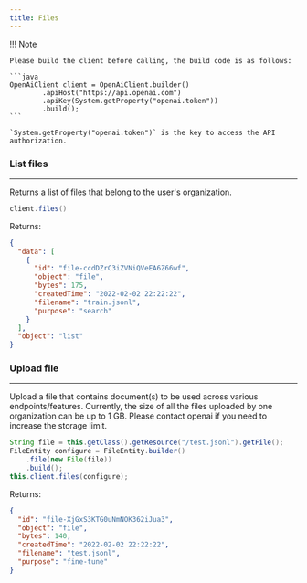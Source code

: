 ```yaml
---
title: Files
---
```


!!! Note

    Please build the client before calling, the build code is as follows:

    ```java
    OpenAiClient client = OpenAiClient.builder()
            .apiHost("https://api.openai.com")
            .apiKey(System.getProperty("openai.token"))
            .build();
    ```

    `System.getProperty("openai.token")` is the key to access the API authorization.

### List files

---

Returns a list of files that belong to the user's organization.

```java
client.files()
```

Returns:

```json
{
  "data": [
    {
      "id": "file-ccdDZrC3iZVNiQVeEA6Z66wf",
      "object": "file",
      "bytes": 175,
      "createdTime": "2022-02-02 22:22:22",
      "filename": "train.jsonl",
      "purpose": "search"
    }
  ],
  "object": "list"
}
```

### Upload file

---

Upload a file that contains document(s) to be used across various endpoints/features. Currently, the size of all the files uploaded by one organization can be up to 1 GB. Please contact openai if you need to increase the storage limit.

```java
String file = this.getClass().getResource("/test.jsonl").getFile();
FileEntity configure = FileEntity.builder()
    .file(new File(file))
    .build();
this.client.files(configure);
```

Returns:

```json
{
  "id": "file-XjGxS3KTG0uNmNOK362iJua3",
  "object": "file",
  "bytes": 140,
  "createdTime": "2022-02-02 22:22:22",
  "filename": "test.jsonl",
  "purpose": "fine-tune"
}
```
